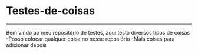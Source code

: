 ﻿# Testes-de-coisas
----------
Bem vindo ao meu repositório de testes, aqui testo diversos tipos de coisas
-Posso colocar qualquer coisa no nesse reposiório
-Mais coisas para adicionar depois

